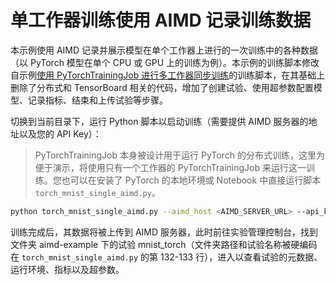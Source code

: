 # 单工作器训练使用 AIMD 记录训练数据

本示例使用 AIMD 记录并展示模型在单个工作器上进行的一次训练中的各种数据（以 PyTorch 模型在单个 CPU 或 GPU 上的训练为例）。本示例的训练脚本修改自示例[使用 PyTorchTrainingJob 进行多工作器同步训练](../../job/pytorchtrainingjob/ddp)的训练脚本，在其基础上删除了分布式和 TensorBoard 相关的代码，增加了创建试验、使用超参数配置模型、记录指标、结束和上传试验等步骤。

切换到当前目录下，运行 Python 脚本以启动训练（需要提供 AIMD 服务器的地址以及您的 API Key）：

> PyTorchTrainingJob 本身被设计用于运行 PyTorch 的分布式训练，这里为便于演示，将使用只有一个工作器的 PyTorchTrainingJob 来运行这一训练。您也可以在安装了 PyTorch 的本地环境或 Notebook 中直接运行脚本 `torch_mnist_single_aimd.py`。

```bash
python torch_mnist_single_aimd.py --aimd_host <AIMD_SERVER_URL> --api_key <YOUR_API_KEY>
```

训练完成后，其数据将被上传到 AIMD 服务器，此时前往实验管理控制台，找到文件夹 aimd-example 下的试验 mnist_torch（文件夹路径和试验名称被硬编码在 `torch_mnist_single_aimd.py` 的第 132-133 行），进入以查看试验的元数据、运行环境、指标以及超参数。
